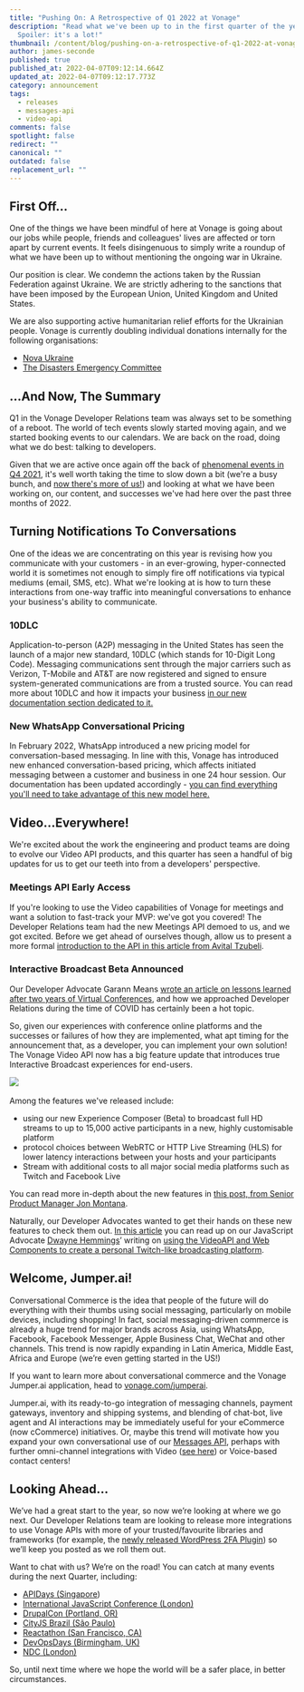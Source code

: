```yaml
---
title: "Pushing On: A Retrospective of Q1 2022 at Vonage"
description: "Read what we've been up to in the first quarter of the year.
  Spoiler: it's a lot!"
thumbnail: /content/blog/pushing-on-a-retrospective-of-q1-2022-at-vonage/quaterly-releases_q1.png
author: james-seconde
published: true
published_at: 2022-04-07T09:12:14.664Z
updated_at: 2022-04-07T09:12:17.773Z
category: announcement
tags:
  - releases
  - messages-api
  - video-api
comments: false
spotlight: false
redirect: ""
canonical: ""
outdated: false
replacement_url: ""
---
```

## First Off...

One of the things we have been mindful of here at Vonage is going about our jobs while people, friends and colleagues' lives are affected or torn apart by current events. It feels disingenuous to simply write a roundup of what we have been up to without mentioning the ongoing war in Ukraine.

Our position is clear. We condemn the actions taken by the Russian Federation against Ukraine. We are strictly adhering to the sanctions that have been imposed by the European Union, United Kingdom and United States.

We are also supporting active humanitarian relief efforts for the Ukrainian people. Vonage is currently doubling individual donations internally for the following organisations:

* [Nova Ukraine](https://novaukraine.org/)
* [The Disasters Emergency Committee](https://www.dec.org.uk/)

## ...And Now, The Summary

Q1 in the Vonage Developer Relations team was always set to be something of a reboot. The world of tech events slowly started moving again, and we started booking events to our calendars. We are back on the road, doing what we do best: talking to developers.

Given that we are active once again off the back of [phenomenal events in Q4 2021](https://www.ericsson.com/en/press-releases/2021/11/ericsson-to-acquire-vonage-for-usd-6.2-billion-to-spearhead-the-creation-of-a-global-network-and-communication-platform-for-open-innovation), it's well worth taking the time to slow down a bit (we're a busy bunch, and [now there's more of us!](https://learn.vonage.com/blog/2022/03/23/zachary-powell-joins-the-developer-relations-team/)) and looking at what we have been working on, our content, and successes we've had here over the past three months of 2022.

## Turning Notifications To Conversations

One of the ideas we are concentrating on this year is revising how you communicate with your customers - in an ever-growing, hyper-connected world it is sometimes not enough to simply fire off notifications via typical mediums (email, SMS, etc). What we're looking at is how to turn these interactions from one-way traffic into meaningful conversations to enhance your business's ability to communicate.

### 10DLC

Application-to-person (A2P) messaging in the United States has seen the launch of a major new standard, 10DLC (which stands for 10-Digit Long Code). Messaging communications sent through the major carriers such as Verizon, T-Mobile and AT&T are now registered and signed to ensure system-generated communications are from a trusted source. You can read more about 10DLC and how it impacts your business [in our new documentation section dedicated to it.](https://developer.vonage.com/messages/10-dlc/overview)

### New WhatsApp Conversational Pricing

In February 2022, WhatsApp introduced a new pricing model for conversation-based messaging. In line with this, Vonage has introduced new enhanced conversation-based pricing, which affects initiated messaging between a customer and business in one 24 hour session. Our documentation has been updated accordingly - [you can find everything you'll need to take advantage of this new model here.](https://developer.vonage.com/messages/concepts/whatsapp)

## Video...Everywhere!

We're excited about the work the engineering and product teams are doing to evolve our Video API products, and this quarter has seen a handful of big updates for us to get our teeth into from a developers' perspective.

### Meetings API Early Access

If you're looking to use the Video capabilities of Vonage for meetings and want a solution to fast-track your MVP: we've got you covered! The Developer Relations team had the new Meetings API demoed to us, and we got excited. Before we get ahead of ourselves though, allow us to present a more formal [introduction to the API in this article from Avital Tzubeli](https://developer.vonage.com/blog/22/03/29/introducing-the-meetings-api).

### Interactive Broadcast Beta Announced

Our Developer Advocate Garann Means [wrote an article on lessons learned after two years of Virtual Conferences](https://learn.vonage.com/blog/2022/03/14/lessons-learned-after-two-years-of-virtual-tech-conferences/), and how we approached Developer Relations during the time of COVID has certainly been a hot topic.

So, given our experiences with conference online platforms and the successes or failures of how they are implemented, what apt timing for the announcement that, as a developer, you can implement your own solution! The Vonage Video API now has a big feature update that introduces true Interactive Broadcast experiences for end-users.

​​![](https://lh6.googleusercontent.com/XaFP6tqooZNPd7SSo5VRYdVbigZROqjFeRyEfMabD2E3TiCISA4_Vmzdh1x4h6YXCAUYZTUn2iswcOxv-VDGSwcRPf-SdBsISUZ1lwwiBEK_apIfmau0LtLt1bbqDBOSgMqNBRFV)

Among the features we've released include:

* using our new Experience Composer (Beta) to broadcast full HD streams to up to 15,000 active participants in a new, highly customisable platform
* protocol choices between WebRTC or HTTP Live Streaming (HLS) for lower latency interactions between your hosts and your participants
* Stream with additional costs to all major social media platforms such as Twitch and Facebook Live

You can read more in-depth about the new features in [this post, from Senior Product Manager Jon Montana](https://learn.vonage.com/blog/2021/05/11/video-api-better-interactive-broadcasts-and-recordings/#).

Naturally, our Developer Advocates wanted to get their hands on these new features to check them out. [In this article](https://learn.vonage.com/blog/2021/12/15/create-a-personal-twitch-with-vonage-video-api-and-web-components/) you can read up on our JavaScript Advocate [Dwayne Hemmings](https://twitter.com/lifelongdev)’ writing on [using the VideoAPI and Web Components to create a personal Twitch-like broadcasting platform](https://learn.vonage.com/blog/2021/12/15/create-a-personal-twitch-with-vonage-video-api-and-web-components/).

## Welcome, Jumper.ai!

Conversational Commerce is the idea that people of the future will do everything with their thumbs using social messaging, particularly on mobile devices, including shopping! In fact, social messaging-driven commerce is already a huge trend for major brands across Asia, using WhatsApp, Facebook, Facebook Messenger, Apple Business Chat, WeChat and other channels. This trend is now rapidly expanding in Latin America, Middle East, Africa and Europe (we’re even getting started in the US!)

If you want to learn more about conversational commerce and the Vonage Jumper.ai application, head to [vonage.com/jumperai](https://www.vonage.com/jumperai/). 

Jumper.ai, with its ready-to-go integration of messaging channels, payment gateways, inventory and shipping systems, and blending of chat-bot, live agent and AI interactions may be immediately useful for your eCommerce (now cCommerce) initiatives. Or, maybe this trend will motivate how you expand your own conversational use of our [Messages API](https://developer.vonage.com/messages/overview), perhaps with further omni-channel integrations with Video ([see here](https://ir.vonage.com/news-releases/news-release-details/vonage-strengthens-conversational-commerce-offering-video)) or Voice-based contact centers!

## Looking Ahead…

We’ve had a great start to the year, so now we’re looking at where we go next. Our Developer Relations team are looking to release more integrations to use Vonage APIs with more of your trusted/favourite libraries and frameworks (for example, the [newly released WordPress 2FA Plugin](https://en-gb.wordpress.org/plugins/vonage-2fa/)) so we’ll keep you posted as we roll them out. 

Want to chat with us? We’re on the road! You can catch at many events during the next Quarter, including:

* [APIDays (Singapore](https://www.apidays.global/singapore/))
* [International JavaScript Conference (London)](https://javascript-conference.com/london/)
* [DrupalCon (Portland, OR)](https://events.drupal.org/portland2022)
* [CityJS Brazil (São Paulo)](https://brazil.cityjsconf.org/)
* [Reactathon (San Francisco, CA)](https://www.reactathon.com/)
* [DevOpsDays (Birmingham, UK)](https://devopsdays.org/events/2022-birmingham-uk/welcome/)
* [NDC (London)](https://ndclondon.com/)

So, until next time where we hope the world will be a safer place, in better circumstances.